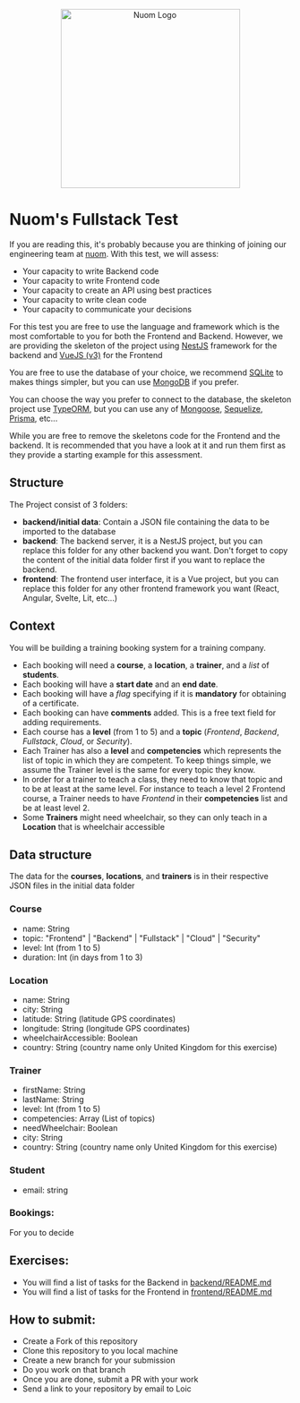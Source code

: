 <p align="center">
  <a href="http://nuom.co.uk/" target="blank"><img src="https://assets-global.website-files.com/60893c95d5c9871201e719d5/60894c461d15a242648ac3ab_logo-black.svg" width="320" alt="Nuom 
Logo" /></a>
</p>

# Nuom's Fullstack Test 

If you are reading this, it's probably because you are thinking of joining our engineering team at [nuom](https://nuom.co.uk). With this test, we will assess:

* Your capacity to write Backend code
* Your capacity to write Frontend code
* Your capacity to create an API using best practices
* Your capacity to write clean code
* Your capacity to communicate your decisions

For this test you are free to use the language and framework which is the most comfortable to you for both the 
Frontend and Backend.
However, we are providing the skeleton of the project using [NestJS](https://nestjs.com/) framework for the backend 
and [VueJS (v3)](https://vuejs.org/) for the Frontend

You are free to use the database of your choice, we recommend [SQLite](https://www.sqlite.org/index.html) to makes 
things simpler, but you can use [MongoDB](https://www.mongodb.com/) if you prefer.

You can choose the way you prefer to connect to the database, the skeleton project use [TypeORM](https://github.com/typeorm/typeorm), 
but you can use any of [Mongoose](https://mongoosejs.com/), [Sequelize](https://sequelize.org/), 
[Prisma](https://github.com/prisma/prisma), etc...

While you are free to remove the skeletons code for the Frontend and the backend. It is recommended that you have a 
look at it and run them first as they provide a starting example for this assessment.

## Structure

The Project consist of 3 folders:
* __backend/initial data__: Contain a JSON file containing the data to be imported to the database
* __backend__: The backend server, it is a NestJS project, but you can replace this folder for any other backend you 
  want. Don't forget to copy the content of the initial data folder first if you want to replace the backend.
* __frontend__: The frontend user interface, it is a Vue project, but you can replace this folder for any other 
  frontend framework you want (React, Angular, Svelte, Lit, etc...)


## Context

You will be building a training booking system for a training company.

- Each booking will need a **course**, a **location**, a **trainer**, and a *list* of **students**.
- Each booking will have a **start date** and an **end date**.
- Each booking will have a *flag* specifying if it is **mandatory** for obtaining of a certificate.
- Each booking can have **comments** added. This is a free text field for adding requirements.
- Each course has a **level** (from 1 to 5) and a **topic** (*Frontend*, *Backend*, *Fullstack*, *Cloud*, or 
  *Security*).
- Each Trainer has also a **level** and **competencies** which represents the list of topic in which they are 
  competent. To keep things simple, we assume the Trainer level is the same for every topic they know.
- In order for a trainer to teach a class, they need to know that topic and to be at least at the same level. For 
  instance to teach a level 2 Frontend course, a Trainer needs to have *Frontend* in their **competencies** list and 
  be at least level 2.
- Some **Trainers** might need wheelchair, so they can only teach in a **Location** that is wheelchair accessible


## Data structure

The data for the **courses**, **locations**, and **trainers** is in their respective JSON files in the initial data 
folder

### Course
* name: String
* topic: "Frontend" | "Backend" | "Fullstack" | "Cloud" | "Security"
* level: Int (from 1 to 5)
* duration: Int (in days from 1 to 3)

### Location
* name: String
* city: String
* latitude: String (latitude GPS coordinates)
* longitude: String (longitude GPS coordinates)
* wheelchairAccessible: Boolean
* country: String (country name only United Kingdom for this exercise)

### Trainer
* firstName: String
* lastName: String
* level: Int (from 1 to 5)
* competencies: Array<String> (List of topics)
* needWheelchair: Boolean
* city: String
* country: String (country name only United Kingdom for this exercise)

### Student
* email: string

### Bookings:
For you to decide


## Exercises:

- You will find a list of tasks for the Backend in [backend/README.md](backend/README.md)
- You will find a list of tasks for the Frontend in [frontend/README.md](frontend/README.md)

## How to submit:
* Create a Fork of this repository
* Clone this repository to you local machine
* Create a new branch for your submission
* Do you work on that branch
* Once you are done, submit a PR with your work
* Send a link to your repository by email to Loic
